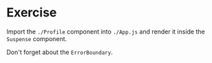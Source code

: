 # Exercise

Import the `./Profile` component into `./App.js` and render it inside the `Suspense` component.

Don't forget about the `ErrorBoundary`.

